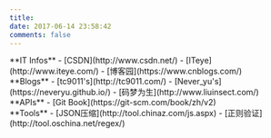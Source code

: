 ```yaml
---
title: 
date: 2017-06-14 23:58:42
comments: false
---
```


<div style="float:left;margin: 0px;padding: 0px 40px 0px 0px;">
**IT Infos**    
- [CSDN](http://www.csdn.net/)   
- [ITeye](http://www.iteye.com/)   
- [博客园](https://www.cnblogs.com/)  
</div>

<div style="float:left;margin: 0px;padding: 0px 40px 0px 0px;">
**Blogs**    
- [tc9011's](http://tc9011.com/)   
- [Never_yu's](https://neveryu.github.io/)   
- [码梦为生](http://www.liuinsect.com/)  
</div>

<div style="float:left;margin: 0px;padding: 0px 40px 0px 0px;">
**APIs**    
- [Git Book](https://git-scm.com/book/zh/v2)   
</div>

<div style="float:left;margin: 0px;padding: 0px 40px 0px 0px;">
**Tools**   
- [JSON压缩](http://tool.chinaz.com/js.aspx)   
- [正则验证](http://tool.oschina.net/regex/)
</div>  